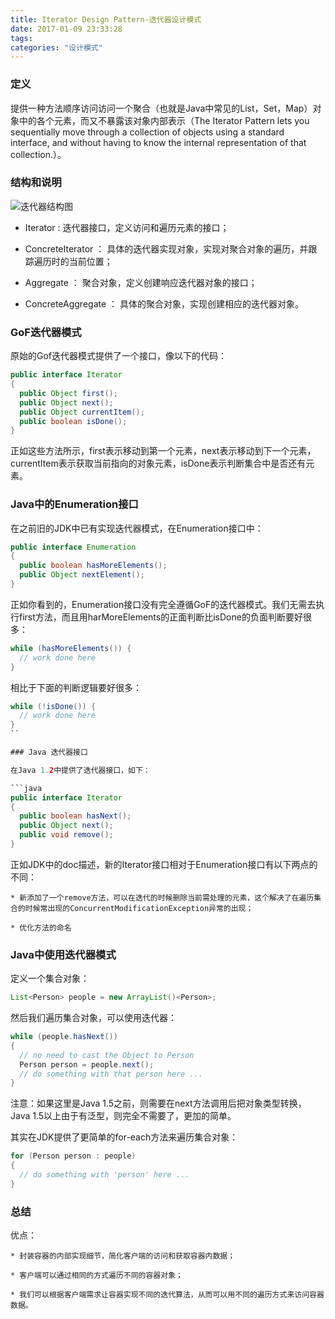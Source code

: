 ```yaml
---
title: Iterator Design Pattern-迭代器设计模式
date: 2017-01-09 23:33:28
tags:
categories: "设计模式"
---
```


### 定义

提供一种方法顺序访问访问一个聚合（也就是Java中常见的List，Set，Map）对象中的各个元素，而又不暴露该对象内部表示（The Iterator
Pattern lets you sequentially move through a collection of objects using a standard interface, and without having
to know the internal representation of that collection.）。

### 结构和说明

![迭代器结构图](/images/categories/design-patterns/iterator_diagram.png)

* Iterator : 迭代器接口，定义访问和遍历元素的接口；

* ConcreteIterator ： 具体的迭代器实现对象，实现对聚合对象的遍历，并跟踪遍历时的当前位置；

* Aggregate ： 聚合对象，定义创建响应迭代器对象的接口；

* ConcreteAggregate ： 具体的聚合对象，实现创建相应的迭代器对象。

<!--more-->

### GoF迭代器模式

原始的Gof迭代器模式提供了一个接口，像以下的代码：

```java
public interface Iterator
{
  public Object first();
  public Object next();
  public Object currentItem();
  public boolean isDone();
}
```

正如这些方法所示，first表示移动到第一个元素，next表示移动到下一个元素，currentItem表示获取当前指向的对象元素，isDone表示判断集合中是否还有元素。

### Java中的Enumeration接口

在之前旧的JDK中已有实现迭代器模式，在Enumeration接口中：

```java
public interface Enumeration
{
  public boolean hasMoreElements();
  public Object nextElement();
}
```

正如你看到的，Enumeration接口没有完全遵循GoF的迭代器模式。我们无需去执行first方法，而且用harMoreElements的正面判断比isDone的负面判断要好很多：

```java
while (hasMoreElements()) {
  // work done here
}
```

相比于下面的判断逻辑要好很多：

```java
while (!isDone()) {
  // work done here
}
``

### Java 迭代器接口

在Java 1.2中提供了迭代器接口，如下：

```java
public interface Iterator
{
  public boolean hasNext();
  public Object next();
  public void remove();
}
```

正如JDK中的doc描述，新的Iterator接口相对于Enumeration接口有以下两点的不同：

    * 新添加了一个remove方法，可以在迭代的时候删除当前需处理的元素，这个解决了在遍历集合的时候常出现的ConcurrentModificationException异常的出现；

    * 优化方法的命名

### Java中使用迭代器模式

定义一个集合对象：

```java
List<Person> people = new ArrayList()<Person>;
```

然后我们遍历集合对象，可以使用迭代器：

```java
while (people.hasNext())
{
  // no need to cast the Object to Person
  Person person = people.next();
  // do something with that person here ...
}
```

注意：如果这里是Java 1.5之前，则需要在next方法调用后把对象类型转换，Java 1.5以上由于有泛型，则完全不需要了，更加的简单。

其实在JDK提供了更简单的for-each方法来遍历集合对象：

```java
for (Person person : people)
{
  // do something with 'person' here ...
}
```

### 总结

优点：

    * 封装容器的内部实现细节，简化客户端的访问和获取容器内数据；

    * 客户端可以通过相同的方式遍历不同的容器对象；

    * 我们可以根据客户端需求让容器实现不同的迭代算法，从而可以用不同的遍历方式来访问容器数据。
